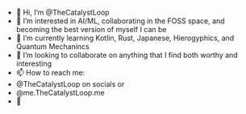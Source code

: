 - 🔁 Hi, I’m @TheCatalystLoop
- 👀 I’m interested in AI/ML, collaborating in the FOSS space, and becoming the best version of myself I can be
- 🌱 I’m currently learning Kotlin, Rust, Japanese, Hierogyphics, and Quantum Mechanincs
- 💞️ I’m looking to collaborate on anything that I find both worthy and interesting
- 📫 How to reach me:
-    @TheCatalystLoop on socials or
- @me.TheCatalystLoop.me
- 🔁

<!---
TheCatalystLoop/TheCatalystLoop is a ✨ special ✨ repository because its `README.md` (this file) appears on your GitHub profile.
You can click the Preview link to take a look at your changes.
--->
